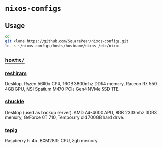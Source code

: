 # `nixos-configs`

## Usage

```sh
cd
git clone https://github.com/SquarePear/nixos-configs.git
ln -s ~/nixos-configs/hosts/hostname/nixos /etc/nixos
```

## [`hosts/`](./hosts/)

### [reshiram](./hosts/reshiram)
Desktop. Ryzen 5600x CPU, 16GB 3800mhz DDR4 memory, Radeon RX 550 4GB GPU, MSI Spatium M470 PCIe Gen4 NVMe SSD 1TB.

### [shuckle](./hosts/shuckle)
Desktop (used as backup server). AMD A4-4000 APU, 8GB 2333mhz DDR3 memory, GeForce GT 710, Temporary old 700GB hard drive.

### [tepig](./hosts/tepig)
Raspberry Pi 4b. BCM2835 CPU, 8gb memory.

